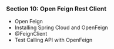 ### Section 10: Open Feign Rest Client
- Open Feign
- Installing Spring Cloud and OpenFeign
- @FeignClient
- Test Calling API with OpenFeign


